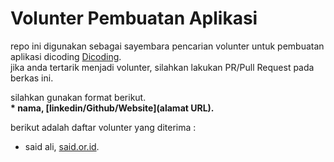 # Volunter Pembuatan Aplikasi
repo ini digunakan sebagai sayembara pencarian volunter untuk pembuatan aplikasi dicoding [Dicoding](www.dicoding.com).<br>
jika anda tertarik menjadi volunter, silahkan lakukan PR/Pull Request pada berkas ini. <br>

silahkan gunakan format berikut.<br>
**\* nama, [linkedin/Github/Website](alamat URL).**

berikut adalah daftar volunter yang diterima :
* said ali, [said.or.id](https://said.or.id).
